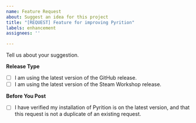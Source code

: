 ```yaml
---
name: Feature Request
about: Suggest an idea for this project
title: "[REQUEST] Feature for improving Pyrition"
labels: enhancement
assignees: ''

---
```


Tell us about your suggestion.

**Release Type**
- [ ] I am using the latest version of the GitHub release.
- [ ] I am using the latest version of the Steam Workshop release.

**Before You Post**
- [ ] I have verified my installation of Pyrition is on the latest version, and that this request is not a duplicate of an existing request.
